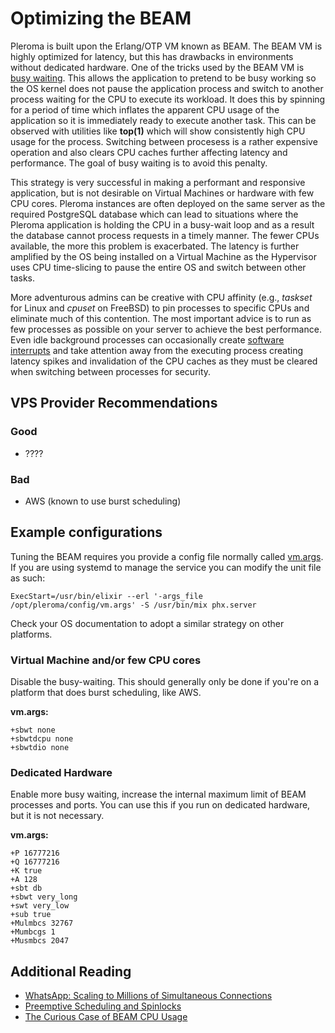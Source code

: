 # Optimizing the BEAM

Pleroma is built upon the Erlang/OTP VM known as BEAM. The BEAM VM is highly optimized for latency, but this has drawbacks in environments without dedicated hardware. One of the tricks used by the BEAM VM is [busy waiting](https://en.wikipedia.org/wiki/Busy_waiting). This allows the application to pretend to be busy working so the OS kernel does not pause the application process and switch to another process waiting for the CPU to execute its workload. It does this by spinning for a period of time which inflates the apparent CPU usage of the application so it is immediately ready to execute another task. This can be observed with utilities like **top(1)** which will show consistently high CPU usage for the process. Switching between procesess is a rather expensive operation and also clears CPU caches further affecting latency and performance. The goal of busy waiting is to avoid this penalty.

This strategy is very successful in making a performant and responsive application, but is not desirable on Virtual Machines or hardware with few CPU cores. Pleroma instances are often deployed on the same server as the required PostgreSQL database which can lead to situations where the Pleroma application is holding the CPU in a busy-wait loop and as a result the database cannot process requests in a timely manner. The fewer CPUs available, the more this problem is exacerbated. The latency is further amplified by the OS being installed on a Virtual Machine as the Hypervisor uses CPU time-slicing to pause the entire OS and switch between other tasks.

More adventurous admins can be creative with CPU affinity (e.g., *taskset* for Linux and *cpuset* on FreeBSD) to pin processes to specific CPUs and eliminate much of this contention. The most important advice is to run as few processes as possible on your server to achieve the best performance. Even idle background processes can occasionally create [software interrupts](https://en.wikipedia.org/wiki/Interrupt) and take attention away from the executing process creating latency spikes and invalidation of the CPU caches as they must be cleared when switching between processes for security.

## VPS Provider Recommendations

### Good

* ????

### Bad

* AWS (known to use burst scheduling)


## Example configurations

Tuning the BEAM requires you provide a config file normally called [vm.args](http://erlang.org/doc/man/erl.html#emulator-flags). If you are using systemd to manage the service you can modify the unit file as such:

`ExecStart=/usr/bin/elixir --erl '-args_file /opt/pleroma/config/vm.args' -S /usr/bin/mix phx.server`

Check your OS documentation to adopt a similar strategy on other platforms.

### Virtual Machine and/or few CPU cores

Disable the busy-waiting. This should generally only be done if you're on a platform that does burst scheduling, like AWS.

**vm.args:**

```
+sbwt none
+sbwtdcpu none
+sbwtdio none
```

### Dedicated Hardware

Enable more busy waiting, increase the internal maximum limit of BEAM processes and ports. You can use this if you run on dedicated hardware, but it is not necessary.

**vm.args:**

```
+P 16777216
+Q 16777216
+K true
+A 128
+sbt db
+sbwt very_long
+swt very_low
+sub true
+Mulmbcs 32767
+Mumbcgs 1
+Musmbcs 2047
```

## Additional Reading

* [WhatsApp: Scaling to Millions of Simultaneous Connections](https://www.erlang-factory.com/upload/presentations/558/efsf2012-whatsapp-scaling.pdf)
* [Preemptive Scheduling and Spinlocks](https://www.uio.no/studier/emner/matnat/ifi/nedlagte-emner/INF3150/h03/annet/slides/preemptive.pdf)
* [The Curious Case of BEAM CPU Usage](https://stressgrid.com/blog/beam_cpu_usage/)
